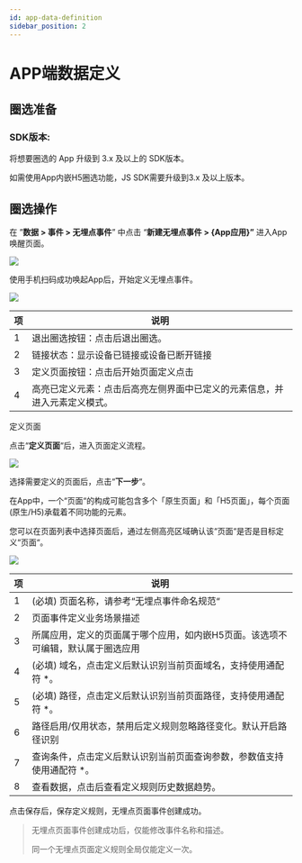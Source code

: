 ```yaml
---
id: app-data-definition
sidebar_position: 2
---
```


# APP端数据定义

## 圈选准备[](#quan-xuan-zhun-bei)

### SDK版本:[](#sdk-ban-ben)

将想要圈选的 App 升级到 3.x 及以上的 SDK版本。

如需使用App内嵌H5圈选功能，JS SDK需要升级到3.x 及以上版本。

## 圈选操作[](#quan-xuan-cao-zuo)

在 ”**数据 > 事件 > 无埋点事件**” 中点击 “**新建无埋点事件 > {App应用}”** 进入App唤醒页面。

![](/img/assets-M2qbZInaXgdm8kkNosp-MPmMF-oMi3YNjkQSnay-MPmPb2Rsc4nM3-9OO97image.png)

使用手机扫码成功唤起App后，开始定义无埋点事件。

![](/img/assets-M2qbZInaXgdm8kkNosp-MPmMF-oMi3YNjkQSnay-MPmR889yZXlnpid6ch7image.png)

| 项   | 说明  |
| --- | --- |
| 1   | 退出圈选按钮：点击后退出圈选。 |
| 2   | 链接状态：显示设备已链接或设备已断开链接 |
| 3   | 定义页面按钮：点击后开始页面定义点击 |
| 4   | 高亮已定义元素：点击后高亮左侧界面中已定义的元素信息，并进入元素定义模式。 |

定义页面

点击“**定义页面**“后，进入页面定义流程。

![](/img/assets-M2qbZInaXgdm8kkNosp-MPmS_5rMtgiubkRmuel-MPmWcfRrxBdtJGCiGH_image.png)

选择需要定义的页面后，点击“**下一步**“。

在App中，一个“页面“的构成可能包含多个「原生页面」和「H5页面」，每个页面(原生/H5)承载着不同功能的元素。

您可以在页面列表中选择页面后，通过左侧高亮区域确认该“页面“是否是目标定义“页面“。

![](/img/assets-M2qbZInaXgdm8kkNosp-MPmS_5rMtgiubkRmuel-MPmakGllDW8BYmIz_sDimage.png)

| 项   | 说明  |
| --- | --- |
| 1   | (必填) 页面名称，请参考“无埋点事件命名规范“ |
| 2   | 页面事件定义业务场景描述 |
| 3   | 所属应用，定义的页面属于哪个应用，如内嵌H5页面。该选项不可编辑，默认属于圈选应用 |
| 4   | (必填) 域名，点击定义后默认识别当前页面域名，支持使用通配符 *。 |
| 5   | (必填) 路径，点击定义后默认识别当前页面路径，支持使用通配符 *。 |
| 6   | 路径启用/仅用状态，禁用后定义规则忽略路径变化。默认开启路径识别 |
| 7   | 查询条件，点击定义后默认识别当前页面查询参数，参数值支持使用通配符 *。 |
| 8   | 查看数据，点击后查看定义规则历史数据趋势。 |

点击保存后，保存定义规则，无埋点页面事件创建成功。

> 无埋点页面事件创建成功后，仅能修改事件名称和描述。
> 
> 同一个无埋点页面定义规则全局仅能定义一次。
